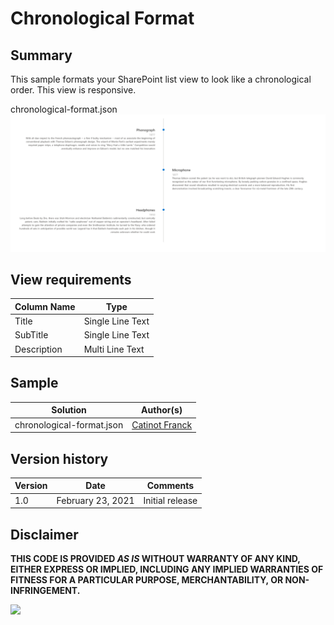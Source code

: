 # Chronological Format

## Summary
This sample formats your SharePoint list view to look like a chronological order.
This view is responsive.

chronological-format.json
![screenshot of the sample](./chronological-format.png)

## View requirements

Column Name   |Type
--------------|--------------
Title         | Single Line Text
SubTitle      | Single Line Text
Description   | Multi Line Text

## Sample

Solution                        |Author(s)
--------------------------------|---------------------------
chronological-format.json   |[Catinot Franck](https://www.linkedin.com/in/franck-catinot/)

## Version history

Version |Date              |Comments
--------|------------------|--------------------------------
1.0     |February 23, 2021  |Initial release


## Disclaimer
**THIS CODE IS PROVIDED *AS IS* WITHOUT WARRANTY OF ANY KIND, EITHER EXPRESS OR IMPLIED, INCLUDING ANY IMPLIED WARRANTIES OF FITNESS FOR A PARTICULAR PURPOSE, MERCHANTABILITY, OR NON-INFRINGEMENT.**

<img src="https://telemetry.sharepointpnp.com/sp-dev-list-formatting/view-samples/timeline-format" />